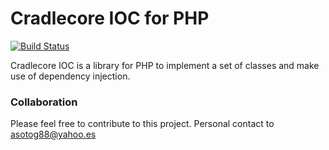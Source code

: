 Cradlecore IOC for PHP
======================

[![Build Status](https://travis-ci.org/asotog88/cradlecore-ioc.png)](https://travis-ci.org/asotog88/cradlecore-ioc)

Cradlecore IOC is a library for PHP to implement a set of classes and make use of dependency injection.


### Collaboration

Please feel free to contribute to this project. Personal contact to asotog88@yahoo.es
